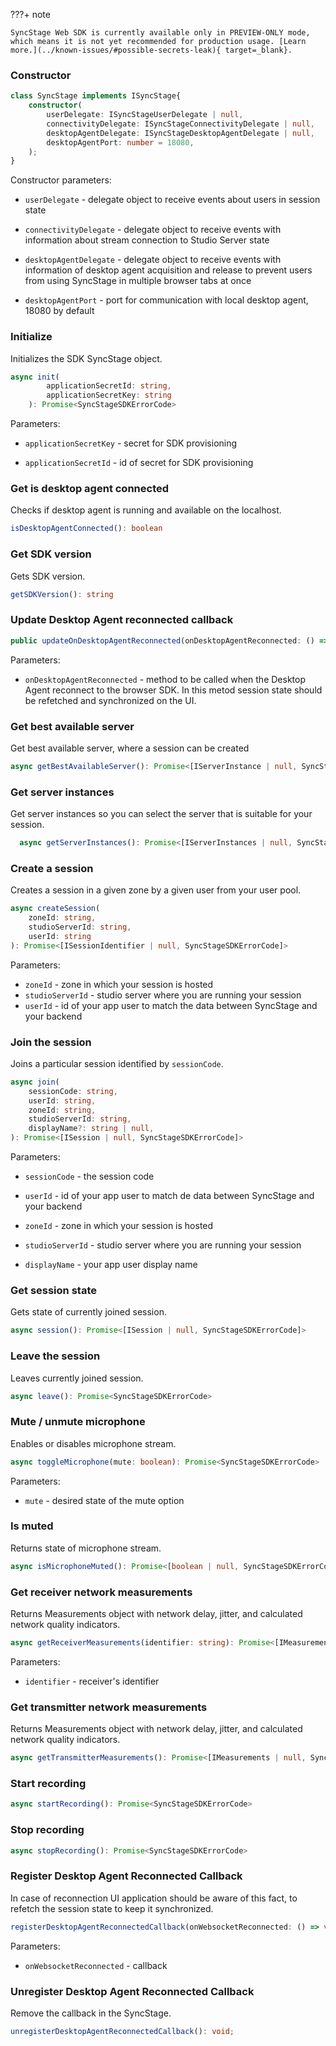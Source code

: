 ???+ note

    SyncStage Web SDK is currently available only in PREVIEW-ONLY mode, which means it is not yet recommended for production usage. [Learn more.](../known-issues/#possible-secrets-leak){ target=_blank}.

### Constructor 

```typescript
class SyncStage implements ISyncStage{
    constructor(
        userDelegate: ISyncStageUserDelegate | null,
        connectivityDelegate: ISyncStageConnectivityDelegate | null,
        desktopAgentDelegate: ISyncStageDesktopAgentDelegate | null,
        desktopAgentPort: number = 18080,
    );
}
```

Constructor parameters:

* `userDelegate` - delegate object to receive events about users in session state

* `connectivityDelegate` - delegate object to receive events with information about stream connection to Studio Server state

* `desktopAgentDelegate` - delegate object to receive events with information of desktop agent acquisition and release to prevent users from using SyncStage in multiple browser tabs at once

* `desktopAgentPort` - port for communication with local desktop agent, 18080 by default

### Initialize

Initializes the SDK SyncStage object.

```typescript
async init(
        applicationSecretId: string,
        applicationSecretKey: string
    ): Promise<SyncStageSDKErrorCode>
```

Parameters:

* `applicationSecretKey` - secret for SDK provisioning

* `applicationSecretId` - id of secret for SDK provisioning

### Get is desktop agent connected

Checks if desktop agent is running and available on the localhost.

```typescript
isDesktopAgentConnected(): boolean
```


### Get SDK version

Gets SDK version.

```typescript
getSDKVersion(): string
```

### Update Desktop Agent reconnected callback

```typescript
public updateOnDesktopAgentReconnected(onDesktopAgentReconnected: () => void): void
```

Parameters:

* `onDesktopAgentReconnected` - method to be called when the Desktop Agent reconnect to the browser SDK. In this metod session state should be refetched and synchronized on the UI.

### Get best available server

Get best available server, where a session can be created

```typescript
async getBestAvailableServer(): Promise<[IServerInstance | null, SyncStageSDKErrorCode]>
```


### Get server instances

Get server instances so you can select the server that is suitable for your session.

```typescript
  async getServerInstances(): Promise<[IServerInstances | null, SyncStageSDKErrorCode]>
```



### Create a session

Creates a session in a given zone by a given user from your user pool.

```typescript
async createSession(
    zoneId: string,
    studioServerId: string,
    userId: string
): Promise<[ISessionIdentifier | null, SyncStageSDKErrorCode]>
```

Parameters:

* `zoneId` - zone in which your session is hosted
* `studioServerId` - studio server where you are running your session
* `userId` - id of your app user to match the data between SyncStage and your backend

### Join the session

Joins a particular session identified by `sessionCode`.

```typescript
async join(
    sessionCode: string,
    userId: string,
    zoneId: string,
    studioServerId: string,
    displayName?: string | null,
): Promise<[ISession | null, SyncStageSDKErrorCode]>
```

Parameters:

* `sessionCode` - the session code

* `userId` - id of your app user to match de data between SyncStage and your backend

* `zoneId` - zone in which your session is hosted

* `studioServerId` - studio server where you are running your session

* `displayName` - your app user display name

### Get session state

Gets state of currently joined session.

```typescript
async session(): Promise<[ISession | null, SyncStageSDKErrorCode]> 
```


### Leave the session

Leaves currently joined session.

```typescript
async leave(): Promise<SyncStageSDKErrorCode> 
```

### Mute / unmute microphone

Enables or disables microphone stream.

```typescript
async toggleMicrophone(mute: boolean): Promise<SyncStageSDKErrorCode>
```

Parameters:

* `mute` - desired state of the mute option

### Is muted

Returns state of microphone stream.

```typescript
async isMicrophoneMuted(): Promise<[boolean | null, SyncStageSDKErrorCode]>
```

### Get receiver network measurements
Returns Measurements object with network delay, jitter, and calculated network quality indicators.

```typescript
async getReceiverMeasurements(identifier: string): Promise<[IMeasurements | null, SyncStageSDKErrorCode]>
```

Parameters:

* `identifier` - receiver's identifier


### Get transmitter network measurements
Returns Measurements object with network delay, jitter, and calculated network quality indicators.

```typescript
async getTransmitterMeasurements(): Promise<[IMeasurements | null, SyncStageSDKErrorCode]>
```

### Start recording

```typescript
async startRecording(): Promise<SyncStageSDKErrorCode>
```

### Stop recording

```typescript
async stopRecording(): Promise<SyncStageSDKErrorCode>
```


### Register Desktop Agent Reconnected Callback
In case of reconnection UI application should be aware of this fact, to refetch the session state to keep it synchronized.

```typescript
registerDesktopAgentReconnectedCallback(onWebsocketReconnected: () => void): void;
```

Parameters:

* `onWebsocketReconnected` - callback


### Unregister Desktop Agent Reconnected Callback
Remove the callback in the SyncStage.

```typescript
unregisterDesktopAgentReconnectedCallback(): void;
```

<!-- Available in 0.1.0 but not tested - no ui -->
<!-- ### Change latency optimization level
Change the latency optimization level using of the following options: hightQuality, optimized, bestPerformance, ultraFast.

```typescript
async changeLatencyOptimizationLevel(level: number): Promise<SyncStageSDKErrorCode>
```
Parameters:

* `level`- latency optimization level value.

### Get latency optimization level
Returns latency optimization level.

```typescript
async getLatencyOptimizationLevel(): Promise<[IZoneLatency | null, SyncStageSDKErrorCode]>
``` -->
